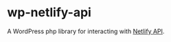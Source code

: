 # wp-netlify-api
A WordPress php library for interacting with [Netlify API](https://www.netlify.com/docs/api/).
